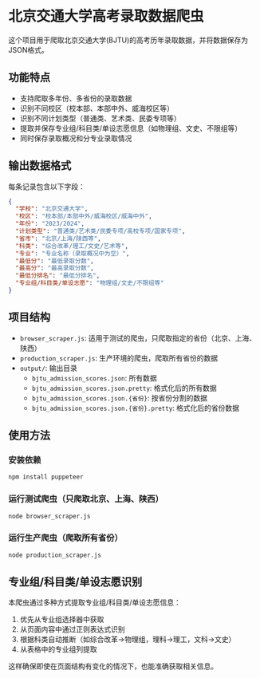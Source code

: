 # 北京交通大学高考录取数据爬虫

这个项目用于爬取北京交通大学(BJTU)的高考历年录取数据，并将数据保存为JSON格式。

## 功能特点

- 支持爬取多年份、多省份的录取数据
- 识别不同校区（校本部、本部中外、威海校区等）
- 识别不同计划类型（普通类、艺术类、民委专项等）
- 提取并保存专业组/科目类/单设志愿信息（如物理组、文史、不限组等）
- 同时保存录取概况和分专业录取情况

## 输出数据格式

每条记录包含以下字段：

```json
{
  "学校": "北京交通大学",
  "校区": "校本部/本部中外/威海校区/威海中外",
  "年份": "2023/2024",
  "计划类型": "普通类/艺术类/民委专项/高校专项/国家专项",
  "省市": "北京/上海/陕西等",
  "科类": "综合改革/理工/文史/艺术等",
  "专业": "专业名称（录取概况中为空）",
  "最低分": "最低录取分数",
  "最高分": "最高录取分数",
  "最低分排名": "最低分排名",
  "专业组/科目类/单设志愿": "物理组/文史/不限组等"
}
```

## 项目结构

- `browser_scraper.js`: 适用于测试的爬虫，只爬取指定的省份（北京、上海、陕西）
- `production_scraper.js`: 生产环境的爬虫，爬取所有省份的数据
- `output/`: 输出目录
  - `bjtu_admission_scores.json`: 所有数据
  - `bjtu_admission_scores.json.pretty`: 格式化后的所有数据
  - `bjtu_admission_scores.json.{省份}`: 按省份分割的数据
  - `bjtu_admission_scores.json.{省份}.pretty`: 格式化后的省份数据

## 使用方法

### 安装依赖

```bash
npm install puppeteer
```

### 运行测试爬虫（只爬取北京、上海、陕西）

```bash
node browser_scraper.js
```

### 运行生产爬虫（爬取所有省份）

```bash
node production_scraper.js
```

## 专业组/科目类/单设志愿识别

本爬虫通过多种方式提取专业组/科目类/单设志愿信息：

1. 优先从专业组选择器中获取
2. 从页面内容中通过正则表达式识别
3. 根据科类自动推断（如综合改革→物理组，理科→理工，文科→文史）
4. 从表格中的专业组列提取

这样确保即使在页面结构有变化的情况下，也能准确获取相关信息。
